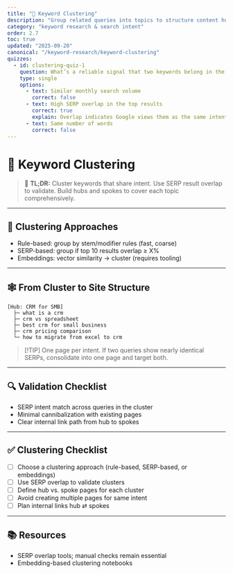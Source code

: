 ```yaml
---
title: "🧬 Keyword Clustering"
description: "Group related queries into topics to structure content hubs and avoid cannibalization."
category: "keyword research & search intent"
order: 2.7
toc: true
updated: "2025-09-20"
canonical: "/keyword-research/keyword-clustering"
quizzes:
  - id: clustering-quiz-1
    question: What’s a reliable signal that two keywords belong in the same cluster?
    type: single
    options:
      - text: Similar monthly search volume
        correct: false
      - text: High SERP overlap in the top results
        correct: true
        explain: Overlap indicates Google views them as the same intent/topic.
      - text: Same number of words
        correct: false
---
```


# 🧬 Keyword Clustering

> 📌 **TL;DR:** Cluster keywords that share intent. Use SERP result overlap to validate. Build hubs and spokes to cover each topic comprehensively.

---

## 🧪 Clustering Approaches

- Rule-based: group by stem/modifier rules (fast, coarse)
- SERP-based: group if top 10 results overlap ≥ X%
- Embeddings: vector similarity → cluster (requires tooling)

---

## 🕸️ From Cluster to Site Structure

```
[Hub: CRM for SMB]
  ├─ what is a crm
  ├─ crm vs spreadsheet
  ├─ best crm for small business
  ├─ crm pricing comparison
  └─ how to migrate from excel to crm
```

> [!TIP] One page per intent. If two queries show nearly identical SERPs, consolidate into one page and target both.

---

## 🔍 Validation Checklist

- SERP intent match across queries in the cluster
- Minimal cannibalization with existing pages
- Clear internal link path from hub to spokes

---

## ✅ Clustering Checklist

- [ ] Choose a clustering approach (rule-based, SERP-based, or embeddings)
- [ ] Use SERP overlap to validate clusters
- [ ] Define hub vs. spoke pages for each cluster
- [ ] Avoid creating multiple pages for same intent
- [ ] Plan internal links hub ⇄ spokes

---

## 📚 Resources

- SERP overlap tools; manual checks remain essential
- Embedding-based clustering notebooks

